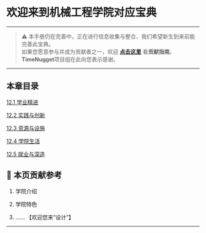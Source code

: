# 欢迎来到机械工程学院对应宝典

---

> ⚠️ 本手册仍在完善中，正在进行信息收集与整合，我们希望新生到来前能完善此宝典。  
> 如果您愿意参与并成为贡献者之一，欢迎 **[点击这里](/CONTRIBUTING)** 看**贡献指南**。  
> **TimeNugget**项目组在此向您表示感谢。  

---

## 本章目录

[12.1 学业精进](/SurvivalManual/ujn/Second/12/12.1)

[12.2 实践与创新](/SurvivalManual/ujn/Second/12/12.2)

[12.3 资源与设施](/SurvivalManual/ujn/Second/12/12.3)

[12.4 学院生活](/SurvivalManual/ujn/Second/12/12.4)

[12.5 就业与深造](/SurvivalManual/ujn/Second/12/12.5)

## 📌 本页贡献参考

1. 学院介绍  

2. 学院特色  

3. ……  【欢迎您来“设计”】

---
